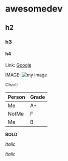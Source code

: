 # awesomedev
## h2
### h3
#### h4

Link:
[Google](http://www.google.com)

IMAGE:
![my image](./image/cat.jpeg)

Chart:

| Person | Grade |
| ------ | ----- |
| Me     | A+    |
| NotMe  | F     |
| Me     | B     |

**BOLD**

*Italic*

_Italic_
